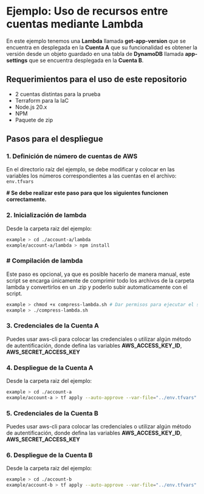 # Ejemplo: Uso de recursos entre cuentas mediante Lambda
En este ejemplo tenemos una **Lambda** llamada **get-app-version** que se encuentra en desplegada en la **Cuenta A** que su funcionalidad es obtener la versión desde un objeto guardado en una tabla de **DynamoDB** llamada **app-settings** que se encuentra desplegada en la **Cuenta B**.

## Requerimientos para el uso de este repositorio
- 2 cuentas distintas para la prueba
- Terraform para la IaC
- Node.js 20.x
- NPM
- Paquete de zip

## Pasos para el despliegue
### 1. Definición de número de cuentas de AWS
En el directorio raíz del ejemplo, se debe modificar y colocar en las variables los números correspondientes a las cuentas en el archivo: `env.tfvars`

**# Se debe realizar este paso para que los siguientes funcionen correctamente.**

### 2. Inicialización de lambda
Desde la carpeta raiz del ejemplo:
```sh
example > cd ./account-a/lambda 
example/account-a/lambda > npm install
```

### # Compilación de lambda
Este paso es opcional, ya que es posible hacerlo de manera manual, este script se encarga únicamente de comprimir todo los archivos de la carpeta lambda y convertirlos en un .zip y poderlo subir automaticamente con el script.
```sh
example > chmod +x compress-lambda.sh # Dar permisos para ejecutar el script
example > ./compress-lambda.sh
```

### 3. Credenciales de la Cuenta A
Puedes usar aws-cli para colocar las credenciales o utilizar algún método de autentificación, donde defina las variables **AWS_ACCESS_KEY_ID**, **AWS_SECRET_ACCESS_KEY**

### 4. Despliegue de la Cuenta A
Desde la carpeta raiz del ejemplo:
```sh
example > cd ./account-a 
example/account-a > tf apply --auto-approve --var-file="../env.tfvars"
```

### 5. Credenciales de la Cuenta B
Puedes usar aws-cli para colocar las credenciales o utilizar algún método de autentificación, donde defina las variables **AWS_ACCESS_KEY_ID**, **AWS_SECRET_ACCESS_KEY**

### 6. Despliegue de la Cuenta B
Desde la carpeta raiz del ejemplo:
```sh
example > cd ./account-b
example/account-b > tf apply --auto-approve --var-file="../env.tfvars"
```

